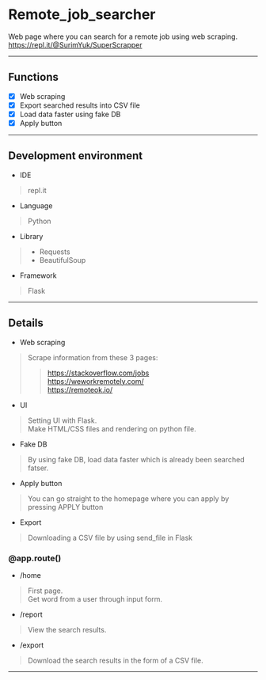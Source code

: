 # Remote_job_searcher
Web page where you can search for a remote job using web scraping.
https://repl.it/@SurimYuk/SuperScrapper

--------
## Functions
- [x] Web scraping
- [x] Export searched results into CSV file
- [x] Load data faster using fake DB
- [x] Apply button

--------
## Development environment
- IDE
> repl.it
- Language
> Python
- Library
> - Requests
> - BeautifulSoup
- Framework
> Flask

--------
## Details
- Web scraping
> Scrape information from these 3 pages:<br>
>> https://stackoverflow.com/jobs<br>
>> https://weworkremotely.com/<br>
>> https://remoteok.io/
- UI
> Setting UI with Flask.<br>
> Make HTML/CSS files and rendering on python file.
- Fake DB
> By using fake DB, load data faster which is already been searched fatser.
- Apply button
> You can go straight to the homepage where you can apply by pressing APPLY button
- Export
> Downloading a CSV file by using send_file in Flask

### @app.route()
- /home
> First page.<br>
> Get word from a user through input form.
- /report
> View the search results.<br>
- /export
> Download the search results in the form of a CSV file.

--------
